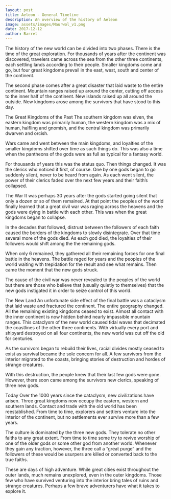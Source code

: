```yaml
---
layout: post
title: Aeleon - General Timeline
description: An overview of the history of Aeleon
image: assets/images/Maurwol_v1.png
date: 2017-12-12
author: Barret
---
```


The history of the new world can be divided into two phases. There is the time of the great exploration. For thousands of years after the continent was discovered, travelers came across the sea from the other three continents, each settling lands according to their people. Smaller kingdoms come and go, but four great kingdoms prevail in the east, west, south and center of the continent.

The second phase comes after a great disaster that laid waste to the entire continent. Mountain ranges raised up around the center, cutting off access to the inner half of the continent. New islands raised up all around the outside. New kingdoms arose among the survivors that have stood to this day.

The Great Kingdoms of the Past
The southern kingdom was elven, the eastern kingdom was primarily human, the western kingdom was a mix of human, halfling and gnomish, and the central kingdom was primarily dwarven and orcish.

Wars came and went between the main kingdoms, and loyalties of the smaller kingdoms shifted over time as such things do. This was also a time when the pantheons of the gods were as full as typical for a fantasy world.

For thousands of years this was the status quo. Then things changed. It was the clerics who noticed it first, of course. One by one gods began to go suddenly silent, never to be heard from again. As each went silent, the power of their clerics faded over the next few years and their faith’s collapsed.

The War
It was perhaps 30 years after the gods started going silent that only a dozen or so of them remained. At that point the peoples of the world finally learned that a great civil war was raging across the heavens and the gods were dying in battle with each other. This was when the great kingdoms began to collapse.

In the decades that followed, distrust between the followers of each faith caused the borders of the kingdoms to slowly disintegrate. Over that time several more of the gods died. As each god died, the loyalties of their followers would shift among the the remaining gods.

When only 6 remained, they gathered all their remaining forces for one final battle in the heavens. The battle raged for years and the peoples of the world waiting with trepidation for the result and see what remains. Then came the moment that the new gods struck.

The cause of the civil war was never revealed to the peoples of the world but there are those who believe that (usually quietly to themselves) that the new gods instigated it in order to seize control of this world.

The New Land
An unfortunate side effect of the final battle was a cataclysm that laid waste and fractured the continent. The entire geography changed. All the remaining existing kingdoms ceased to exist. Almost all contact with the inner continent is now hidden behind nearly impassible mountain ranges. This cataclysm of the new world caused tidal waves that decimated the coastlines of the other three continents. With virtually every port and shipyard destroyed on all four continents, the new world was cut off the old for centuries.

As the survivors began to rebuild their lives, racial divides mostly ceased to exist as survival became the sole concern for all. A few survivors from the interior migrated to the coasts, bringing stories of destruction and hordes of strange creatures.

With this destruction, the people knew that their last few gods were gone. However, there soon came among the survivors new clerics, speaking of three new gods.

Today
Over the 1000 years since the cataclysm, new civilizations have arisen. Three great kingdoms now occupy the eastern, western and southern lands. Contact and trade with the old world has been reestablished. From time to time, explorers and settlers venture into the interior of the continent, but no settlements ever survive more than a few years.

The culture is dominated by the three new gods. They tolerate no other faiths to any great extent. From time to time some try to revive worship of one of the older gods or some other god from another world. Whenever they gain any traction, however, the three call a “great purge” and the followers of these would be usurpers are killed or converted back to the true faiths.

These are days of high adventure. While great cities exist throughout the outer lands, much remains unexplored, even in the outer kingdoms. Those few who have survived venturing into the interior bring tales of ruins and strange creatures. Perhaps a few brave adventurers have what it takes to explore it.